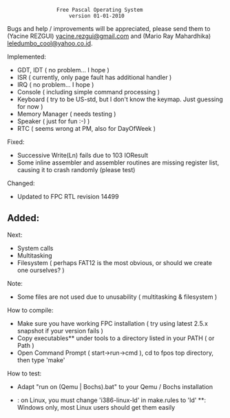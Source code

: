                     Free Pascal Operating System
                        version 01-01-2010

Bugs and help / improvements will be appreciated, please send them to
(Yacine REZGUI) yacine.rezgui@gmail.com and 
(Mario Ray Mahardhika) leledumbo_cool@yahoo.co.id.

Implemented:
- GDT, IDT       ( no problem... I hope )
- ISR            ( currently, only page fault has additional handler )
- IRQ            ( no problem... I hope  )
- Console        ( including simple command processing )
- Keyboard       ( try to be US-std, but I don't know the keymap.
                   Just guessing for now )
- Memory Manager ( needs testing )
- Speaker        ( just for fun :-) )
- RTC            ( seems wrong at PM, also for DayOfWeek )

Fixed:
- Successive Write(Ln) fails due to 103 IOResult
- Some inline assembler and assembler routines are missing
  register list, causing it to crash randomly (please test)

Changed:
- Updated to FPC RTL revision 14499

Added:
-

Next:
- System calls
- Multitasking
- Filesystem ( perhaps FAT12 is the most obvious, or should we create one ourselves? )

Note:
- Some files are not used due to unusability ( multitasking & filesystem )

How to compile:
- Make sure you have working FPC installation ( try using latest 2.5.x
  snapshot if your version fails )
- Copy executables** under tools to a directory listed in your PATH ( or Path )
- Open Command Prompt ( start->run->cmd ), cd to fpos top directory, then
  type 'make'

How to test:
- Adapt "run on (Qemu | Bochs).bat" to your Qemu / Bochs installation

* : on Linux, you must change 'i386-linux-ld' in make.rules to 'ld'
**: Windows only, most Linux users should get them easily
